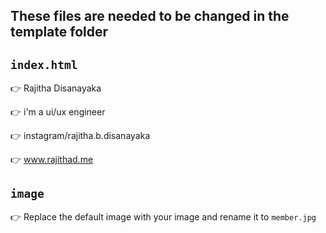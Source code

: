 ## These files are needed to be changed in the template folder

## `index.html`

:point_right: Rajitha Disanayaka

:point_right: i'm a ui/ux engineer

:point_right: instagram/rajitha.b.disanayaka

:point_right: www.rajithad.me
            
## `image`

:point_right: Replace the default image with your image and rename it to `member.jpg`
